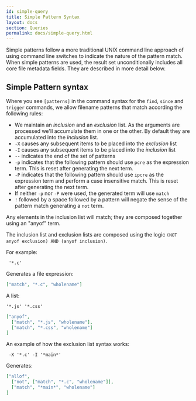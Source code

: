 ```yaml
---
id: simple-query
title: Simple Pattern Syntax
layout: docs
section: Queries
permalink: docs/simple-query.html
---
```


Simple patterns follow a more traditional UNIX command line approach of
using command line switches to indicate the nature of the pattern match.
When simple patterns are used, the result set unconditionally includes
all core file metadata fields.  They are described in more detail below.

## Simple Pattern syntax

Where you see `[patterns]` in the command syntax for the `find`, `since` and
`trigger` commands, we allow filename patterns that match according the
following rules:

 * We maintain an *inclusion* and an *exclusion* list.  As the arguments
   are processed we'll accumulate them in one or the other.  By default
   they are accumulated into the *inclusion* list.
 * `-X` causes any subsequent items to be placed into the *exclusion* list
 * `-I` causes any subsequent items to be placed into the *inclusion* list
 * `--` indicates the end of the set of patterns
 * `-p` indicates that the following pattern should use `pcre` as the
   expression term.  This is reset after generating the next term.
 * `-P` indicates that the following pattern should use `ipcre` as the
   expression term and perform a case insensitive match.  This is reset
   after generating the next term.
 * If neither `-p` nor `-P` were used, the generated term will use `match`
 * `!` followed by a space followed by a pattern will negate the sense of
   the pattern match generating a `not` term.

Any elements in the inclusion list will match; they are composed together
using an "anyof" term.

The inclusion list and exclusion lists are composed using the logic `(NOT
anyof exclusion) AND (anyof inclusion)`.

For example:

     '*.c'

Generates a file expression:

```json
["match", "*.c", "wholename"]
```

A list:

    '*.js' '*.css'

```json
["anyof",
  ["match", "*.js", "wholename"],
  ["match", "*.css", "wholename"]
]
```

An example of how the exclusion list syntax works:

     -X '*.c' -I '*main*'

Generates:

```json
["allof",
  ["not", ["match", "*.c", "wholename"]],
  ["match", "*main*", "wholename"]
]
```
